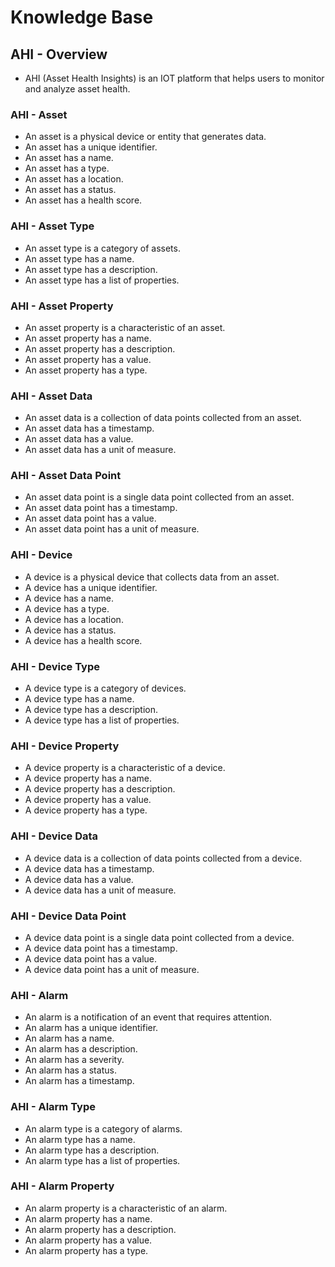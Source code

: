 # Knowledge Base

## AHI - Overview
+ AHI (Asset Health Insights) is an IOT platform that helps users to monitor and analyze asset health.

### AHI - Asset
+ An asset is a physical device or entity that generates data.
+ An asset has a unique identifier.
+ An asset has a name.
+ An asset has a type.
+ An asset has a location.
+ An asset has a status.
+ An asset has a health score.

### AHI - Asset Type
+ An asset type is a category of assets.
+ An asset type has a name.
+ An asset type has a description.
+ An asset type has a list of properties.

### AHI - Asset Property
+ An asset property is a characteristic of an asset.
+ An asset property has a name.
+ An asset property has a description.
+ An asset property has a value.
+ An asset property has a type.

### AHI - Asset Data
+ An asset data is a collection of data points collected from an asset.
+ An asset data has a timestamp.
+ An asset data has a value.
+ An asset data has a unit of measure.

### AHI - Asset Data Point
+ An asset data point is a single data point collected from an asset.
+ An asset data point has a timestamp.
+ An asset data point has a value.
+ An asset data point has a unit of measure.

### AHI - Device
+ A device is a physical device that collects data from an asset.
+ A device has a unique identifier.
+ A device has a name.
+ A device has a type.
+ A device has a location.
+ A device has a status.
+ A device has a health score.

### AHI - Device Type
+ A device type is a category of devices.
+ A device type has a name.
+ A device type has a description.
+ A device type has a list of properties.

### AHI - Device Property
+ A device property is a characteristic of a device.
+ A device property has a name.
+ A device property has a description.
+ A device property has a value.
+ A device property has a type.

### AHI - Device Data
+ A device data is a collection of data points collected from a device.
+ A device data has a timestamp.
+ A device data has a value.
+ A device data has a unit of measure.

### AHI - Device Data Point
+ A device data point is a single data point collected from a device.
+ A device data point has a timestamp.
+ A device data point has a value.
+ A device data point has a unit of measure.

### AHI - Alarm
+ An alarm is a notification of an event that requires attention.
+ An alarm has a unique identifier.
+ An alarm has a name.
+ An alarm has a description.
+ An alarm has a severity.
+ An alarm has a status.
+ An alarm has a timestamp.

### AHI - Alarm Type
+ An alarm type is a category of alarms.
+ An alarm type has a name.
+ An alarm type has a description.
+ An alarm type has a list of properties.

### AHI - Alarm Property
+ An alarm property is a characteristic of an alarm.
+ An alarm property has a name.
+ An alarm property has a description.
+ An alarm property has a value.
+ An alarm property has a type.